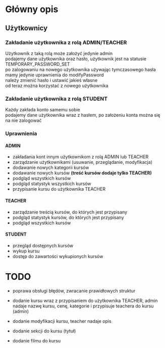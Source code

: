 # Główny opis
## Użytkownicy
### Zakładanie użytkownika z rolą ADMIN/TEACHER
Użytkownik z taką rolą może założyć jedynie admin<br>
podajemy dane użytkownika oraz hasło, użytkownik jest na statusie TEMPORARY_PASSWORD_SET<br>
po zalogowaniu na nowego użytkownika używając tymczasowego hasła mamy jedynie uprawnienia do modifyPassword<br>
należy zmienić hasło i ustawić jakieś własne<br>
od teraz można korzystać z nowego użytkownika

### Zakładanie użytkownika z rolą STUDENT
Każdy zakłada konto samemu sobie<br>
podajemy dane użytkownika wraz z hasłem, po założeniu konta można się na nie zalogować

### Uprawnienia
#### ADMIN
* zakładania kont innym użytkownikom z rolą ADMIN lub TEACHER
* zarządzanie użytkownikami (usuwanie, przeglądanie, modyfikacja)
* dodawanie nowych kategorii kursów
* dodawanie nowych kursów **(treść kursów dodaje tylko TEACHER)**
* podgląd wszystkich kursów
* podgląd statystyk wszystkich kursów
* przypisanie kursu do użytkownika TEACHER
#### TEACHER
* zarządzanie treścią kursów, do których jest przypisany
* podgląd statystyk kursów, do których jest przypisany
* podgląd wszystkich kursów
#### STUDENT
* przegląd dostępnych kursów
* wykup kursu
* dostęp do zawartości wykupionych kursów
# TODO
* poprawa obsługi błędów, zwracanie prawidłowych struktur

* dodanie kursu wraz z przypisaniem do użytkownika TEACHER, admin nadaje nazwę kursu, cenę, kategorie i przypisuje teachera do kursu (admin)
* dodanie modyfikacji kursu, teacher nadaje opis 
* dodanie sekcji do kursu (tytuł)
* dodanie filmu do kursu